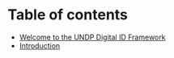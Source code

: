# Table of contents

* [Welcome to the UNDP Digital ID Framework](README.md)
* [Introduction](introduction.md)
